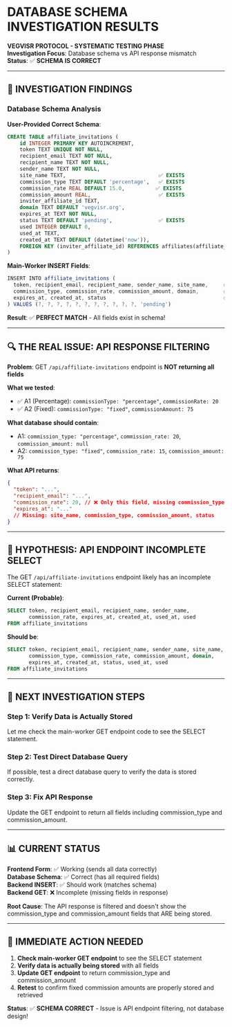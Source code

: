# DATABASE SCHEMA INVESTIGATION RESULTS

**VEGVISR PROTOCOL - SYSTEMATIC TESTING PHASE**  
**Investigation Focus**: Database schema vs API response mismatch  
**Status**: ✅ **SCHEMA IS CORRECT**

---

## 🎯 INVESTIGATION FINDINGS

### Database Schema Analysis

**User-Provided Correct Schema**:

```sql
CREATE TABLE affiliate_invitations (
    id INTEGER PRIMARY KEY AUTOINCREMENT,
    token TEXT UNIQUE NOT NULL,
    recipient_email TEXT NOT NULL,
    recipient_name TEXT NOT NULL,
    sender_name TEXT NOT NULL,
    site_name TEXT,                              ✅ EXISTS
    commission_type TEXT DEFAULT 'percentage',   ✅ EXISTS
    commission_rate REAL DEFAULT 15.0,          ✅ EXISTS
    commission_amount REAL,                      ✅ EXISTS
    inviter_affiliate_id TEXT,
    domain TEXT DEFAULT 'vegvisr.org',
    expires_at TEXT NOT NULL,
    status TEXT DEFAULT 'pending',               ✅ EXISTS
    used INTEGER DEFAULT 0,
    used_at TEXT,
    created_at TEXT DEFAULT (datetime('now')),
    FOREIGN KEY (inviter_affiliate_id) REFERENCES affiliates(affiliate_id)
)
```

**Main-Worker INSERT Fields**:

```javascript
INSERT INTO affiliate_invitations (
  token, recipient_email, recipient_name, sender_name, site_name,     ✅
  commission_type, commission_rate, commission_amount, domain,        ✅
  expires_at, created_at, status                                      ✅
) VALUES (?, ?, ?, ?, ?, ?, ?, ?, ?, ?, ?, 'pending')
```

**Result**: ✅ **PERFECT MATCH** - All fields exist in schema!

---

## 🔍 THE REAL ISSUE: API RESPONSE FILTERING

**Problem**: GET `/api/affiliate-invitations` endpoint is **NOT returning all fields**

**What we tested**:

- ✅ A1 (Percentage): `commissionType: "percentage"`, `commissionRate: 20`
- ✅ A2 (Fixed): `commissionType: "fixed"`, `commissionAmount: 75`

**What database should contain**:

- A1: `commission_type: "percentage"`, `commission_rate: 20`, `commission_amount: null`
- A2: `commission_type: "fixed"`, `commission_rate: 15`, `commission_amount: 75`

**What API returns**:

```json
{
  "token": "...",
  "recipient_email": "...",
  "commission_rate": 20, // ❌ Only this field, missing commission_type & commission_amount
  "expires_at": "..."
  // Missing: site_name, commission_type, commission_amount, status
}
```

---

## 🧪 HYPOTHESIS: API ENDPOINT INCOMPLETE SELECT

The GET `/api/affiliate-invitations` endpoint likely has an incomplete SELECT statement:

**Current (Probable)**:

```sql
SELECT token, recipient_email, recipient_name, sender_name,
       commission_rate, expires_at, created_at, used_at, used
FROM affiliate_invitations
```

**Should be**:

```sql
SELECT token, recipient_email, recipient_name, sender_name, site_name,
       commission_type, commission_rate, commission_amount, domain,
       expires_at, created_at, status, used_at, used
FROM affiliate_invitations
```

---

## 🔧 NEXT INVESTIGATION STEPS

### Step 1: Verify Data is Actually Stored

Let me check the main-worker GET endpoint code to see the SELECT statement.

### Step 2: Test Direct Database Query

If possible, test a direct database query to verify the data is stored correctly.

### Step 3: Fix API Response

Update the GET endpoint to return all fields including commission_type and commission_amount.

---

## 📊 CURRENT STATUS

**Frontend Form**: ✅ Working (sends all data correctly)  
**Database Schema**: ✅ Correct (has all required fields)  
**Backend INSERT**: ✅ Should work (matches schema)  
**Backend GET**: ❌ Incomplete (missing fields in response)

**Root Cause**: The API response is filtered and doesn't show the commission_type and commission_amount fields that ARE being stored.

---

## 🎯 IMMEDIATE ACTION NEEDED

1. **Check main-worker GET endpoint** to see the SELECT statement
2. **Verify data is actually being stored** with all fields
3. **Update GET endpoint** to return commission_type and commission_amount
4. **Retest** to confirm fixed commission amounts are properly stored and retrieved

**Status**: ✅ **SCHEMA CORRECT** - Issue is API endpoint filtering, not database design!
